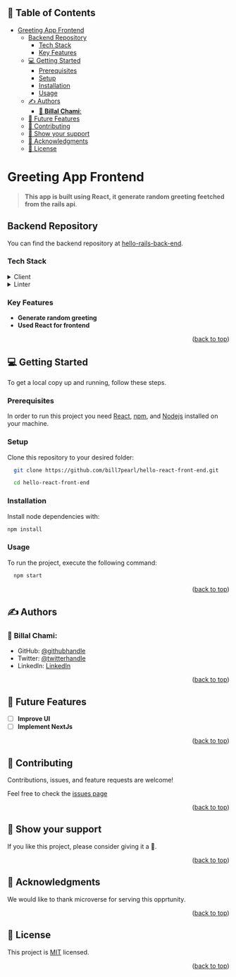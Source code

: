 <a name="readme-top"></a>

## 📗 Table of Contents

- [Greeting App Frontend](#greeting-app-frontend)
  - [Backend Repository](#backend-repository)
    - [Tech Stack ](#tech-stack-)
    - [Key Features ](#key-features-)
  - [💻 Getting Started ](#-getting-started-)
    - [Prerequisites ](#prerequisites-)
    - [Setup ](#setup-)
    - [Installation ](#installation-)
    - [Usage ](#usage-)
  - [✍️ Authors ](#️-authors-)
    - [👤 **Billal Chami**:](#-billal-chami)
  - [🔭 Future Features ](#-future-features-)
  - [🤝 Contributing ](#-contributing-)
  - [💖 Show your support ](#-show-your-support-)
  - [🙏 Acknowledgments ](#-acknowledgments-)
  - [📝  License ](#--license-)


# Greeting App Frontend<a name="about-project"></a>

>**This app is built using React, it generate random greeting feetched from the rails api**.<a name="built-with"></a>

## Backend Repository

You can find the backend repository at [hello-rails-back-end](https://github.com/bill7pearl/hello-rails-backend).

### Tech Stack <a name="tech-stack"></a>

<details>
  <summary>Client</summary>
  <ul>
    <li><a href="https://react.dev/">React</a></li>
    <li><a href="https://redux-toolkit.js.org/">Redux Toolkit</a></li>
    <li><a href="https://reactrouter.com/en/main">React Router</a></li>
  </ul>
</details>

<details>
<summary>Linter</summary>
  <ul>
    <li>Eslint</li>
  </ul>
</details>

### Key Features <a name="key-features"></a>

- **Generate random greeting**
- **Used React for frontend**
  
<p align="right">(<a href="#readme-top">back to top</a>)</p>


## 💻 Getting Started <a name="getting-started"></a>

To get a local copy up and running, follow these steps.

### Prerequisites <a name="prerequisites"></a>

In order to run this project you need [React](https://react.dev/), [npm](https://www.npmjs.com/), and [Nodejs](https://nodejs.org/en) installed on your machine.


### Setup <a name="setup"></a>

Clone this repository to your desired folder:

```sh
  git clone https://github.com/bill7pearl/hello-react-front-end.git
```

```sh
  cd hello-react-front-end
```


### Installation <a name="installation"></a>

Install node dependencies with:

```sh
npm install
```

### Usage <a name="usage"></a>

To run the project, execute the following command:

```sh
  npm start
```

<p align="right">(<a href="#readme-top">back to top</a>)</p>


## ✍️ Authors <a name="authors"></a>
  
### 👤 **Billal Chami**:
- GitHub: [@githubhandle](https://github.com/bill7pearl)
- Twitter: [@twitterhandle](https://twitter.com/BillChami)
- LinkedIn: [LinkedIn](https://www.linkedin.com/in/billal-chami-263497194/)

<p align="right">(<a href="#readme-top">back to top</a>)</p>


## 🔭 Future Features <a name="future-features"></a>

- [ ] **Improve UI**
- [ ] **Implement NextJs**

<p align="right">(<a href="#readme-top">back to top</a>)</p>


## 🤝 Contributing <a name="contributing"></a>

Contributions, issues, and feature requests are welcome!

Feel free to check the [issues page](../../issues/)

<p align="right">(<a href="#readme-top">back to top</a>)</p>


## 💖 Show your support <a name="support"></a>

If you like this project, please consider giving it a 🌟.

<p align="right">(<a href="#readme-top">back to top</a>)</p>


## 🙏 Acknowledgments <a name="acknowledgements"></a>

We would like to thank microverse for serving this opprtunity.


<p align="right">(<a href="#readme-top">back to top</a>)</p>


## 📝  License <a name="license"></a>

This project is [MIT](./LICENSE) licensed.

<p align="right">(<a href="#readme-top">back to top</a>)</p>
